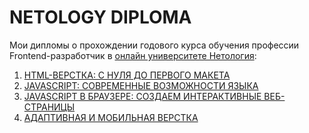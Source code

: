 # NETOLOGY DIPLOMA
Мои дипломы о прохождении годового курса обучения профессии Frontend-разработчик в <a href="https://netology.ru" target="_blank">онлайн университете Нетология</a>:
<ol>
  <li><a href="/NETOLOGYDIPLOMA/blob/master/HTML%20LAYOUT%20CREATED.pdf">HTML-ВЕРСТКА: С НУЛЯ ДО ПЕРВОГО МАКЕТА</a>
  <li><a href="/NETOLOGYDIPLOMA/blob/master/JS%20SYNTAX%20LEARNED.pdf">JAVASCRIPT: СОВРЕМЕННЫE ВОЗМОЖНОСТИ ЯЗЫКА</a>
  <li><a href="/NETOLOGYDIPLOMA/blob/master/JS%20WORKED%20IN%20BROWSER.pdf">JAVASCRIPT В БРАУЗЕРЕ: СОЗДАЕМ ИНТЕРАКТИВНЫЕ ВЕБ-СТРАНИЦЫ</a>
  <li><a href="/NETOLOGYDIPLOMA/blob/master/MEDIA%20QUERIES%20LEARNED.pdf">АДАПТИВНАЯ И МОБИЛЬНАЯ ВЕРСТКА</a>
</ol>
